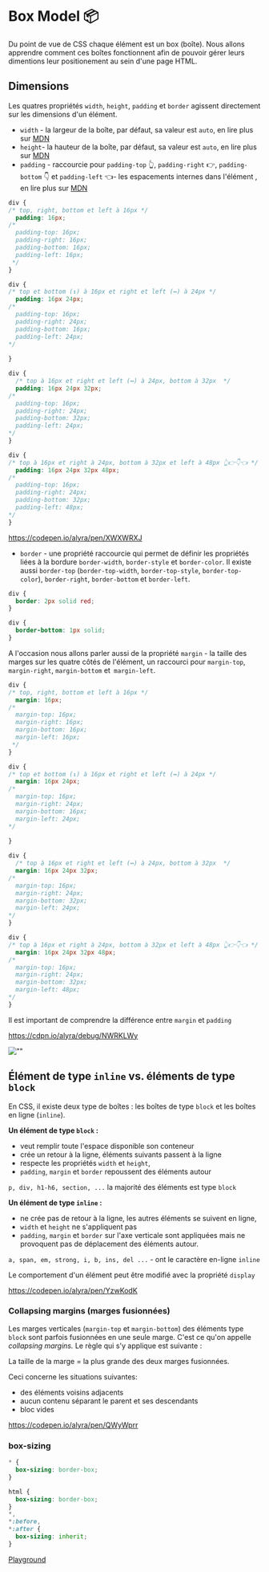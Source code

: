 # Box Model 📦

Du point de vue de CSS chaque élément est un box (boîte). Nous allons apprendre comment ces boîtes fonctionnent afin de pouvoir gérer leurs dimentions leur positionement au sein d'une page HTML.

## Dimensions

Les quatres  propriétés `width`, `height`, `padding` et `border` agissent directement sur les dimensions d'un élément.

- `width` - la largeur de la boîte, par défaut, sa valeur est `auto`, en lire plus sur [MDN](https://developer.mozilla.org/fr/docs/Web/CSS/width)
- `height`- la hauteur de la boîte, par défaut, sa valeur est `auto`, en lire plus sur [MDN](https://developer.mozilla.org/fr/docs/Web/CSS/height)
- `padding` - raccourcie pour `padding-top` 👆, `padding-right` 👉, `padding-bottom` 👇 et `padding-left` 👈- les espacements internes dans l'élément , en lire plus sur [MDN](https://developer.mozilla.org/fr/docs/Web/CSS/padding)

```css
div {
/* top, right, bottom et left à 16px */
  padding: 16px;
/*
  padding-top: 16px;
  padding-right: 16px;
  padding-bottom: 16px;
  padding-left: 16px;
 */
}
```

```css
div {
/* top et bottom (↕️) à 16px et right et left (↔️) à 24px */
  padding: 16px 24px;
/*
  padding-top: 16px;
  padding-right: 24px;
  padding-bottom: 16px;
  padding-left: 24px;
*/
  
}
```

```css
div {
  /* top à 16px et right et left (↔️) à 24px, bottom à 32px  */
  padding: 16px 24px 32px;
/*
  padding-top: 16px;
  padding-right: 24px;
  padding-bottom: 32px;
  padding-left: 24px;
*/
}
```

```css
div {
/* top à 16px et right à 24px, bottom à 32px et left à 48px 👆👉👇👈 */
  padding: 16px 24px 32px 48px;
/*
  padding-top: 16px;
  padding-right: 24px;
  padding-bottom: 32px;
  padding-left: 48px;
*/
}
```

https://codepen.io/alyra/pen/XWXWRXJ

- `border` - une propriété raccourcie qui permet de définir les propriétés liées à la bordure `border-width`, `border-style` et `border-color`. Il existe aussi `border-top` (`border-top-width`, `border-top-style`, `border-top-color`), `border-right`, `border-bottom` et `border-left`.

```css
div {
  border: 2px solid red;
}
```

```css
div {
  border-bottom: 1px solid;
}
```


A l'occasion nous allons parler aussi de la propriété `margin` - la taille des marges sur les quatre côtés de l'élément, un raccourci pour `margin-top`, `margin-right`, `margin-bottom` et` margin-left`.

```css
div {
/* top, right, bottom et left à 16px */
  margin: 16px;
/*
  margin-top: 16px;
  margin-right: 16px;
  margin-bottom: 16px;
  margin-left: 16px;
 */
}
```

```css
div {
/* top et bottom (↕️) à 16px et right et left (↔️) à 24px */
  margin: 16px 24px;
/*
  margin-top: 16px;
  margin-right: 24px;
  margin-bottom: 16px;
  margin-left: 24px;
*/
  
}
```

```css
div {
  /* top à 16px et right et left (↔️) à 24px, bottom à 32px  */
  margin: 16px 24px 32px;
/*
  margin-top: 16px;
  margin-right: 24px;
  margin-bottom: 32px;
  margin-left: 24px;
*/
}
```

```css
div {
/* top à 16px et right à 24px, bottom à 32px et left à 48px 👆👉👇👈 */
  margin: 16px 24px 32px 48px;
/*
  margin-top: 16px;
  margin-right: 24px;
  margin-bottom: 32px;
  margin-left: 48px;
*/
}
```

Il est important de comprendre la différence entre `margin` et `padding`

https://cdpn.io/alyra/debug/NWRKLWy

![""](https://wptemplates.pehaa.com/assets/alyra/margin-padding.png)

## Élément de type `inline`  vs. éléments de type `block`

En CSS, il existe deux type de boîtes : les boîtes de type `block` et les boîtes en ligne (`inline`).

**Un élément de type `block`  :**

- veut remplir toute l'espace disponible  son conteneur
- crée un retour à la ligne, éléments suivants passent à la ligne
- respecte les propriétés `width` et `height`, 
- `padding`, `margin` et `border` repoussent des éléments autour

`p, div, h1-h6, section, ...` la majorité des éléments est type `block`

**Un élément de type `inline` :**

- ne crée pas de retour à la ligne, les autres éléments se suivent en ligne,
- `width` et `height` ne s'appliquent pas
- `padding`, `margin` et `border` sur l'axe verticale sont appliquées mais ne provoquent pas de déplacement des éléments autour.

`a, span, em, strong, i, b, ins, del ...` - ont le caractère en-ligne `inline`

Le comportement d'un élément peut être modifié avec la propriété `display`

https://codepen.io/alyra/pen/YzwKodK

### Collapsing margins (marges fusionnées)

Les marges verticales (`margin-top` et `margin-bottom`) des éléments type `block` sont parfois fusionnées en une seule marge.  C'est ce qu'on appelle _collapsing margins._
Le règle qui s'y applique est suivante :

La taille de la marge = la plus grande des deux marges fusionnées. 

Ceci concerne les situations suivantes:

- des éléments voisins adjacents
- aucun contenu séparant le parent et ses descendants
- bloc vides

https://codepen.io/alyra/pen/QWyWprr

### box-sizing

```css
* {
  box-sizing: border-box;
}
```

```css
html {
  box-sizing: border-box;
}
*,
*:before,
*:after {
  box-sizing: inherit;
}
```

[Playground](https://cdpn.io/alyra/debug/416abba364963b2efce1b467ed776f87)
